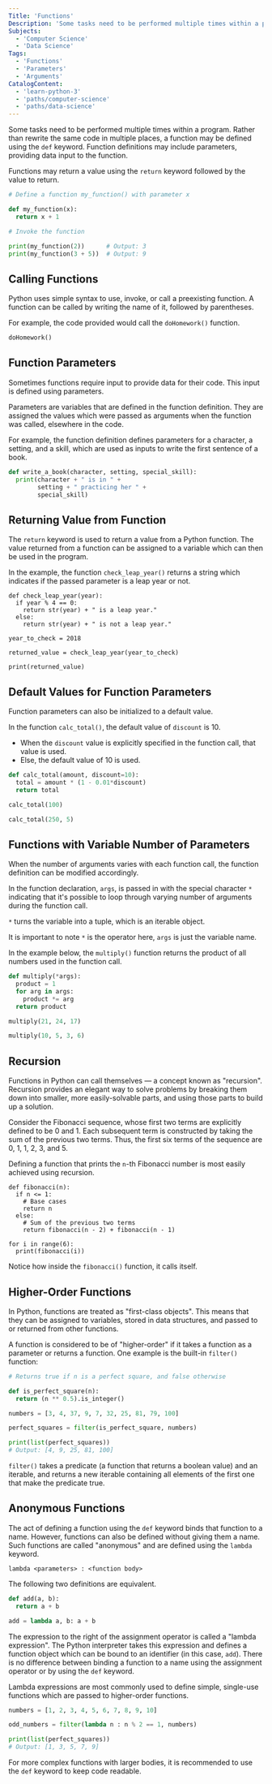 ```yaml
---
Title: 'Functions'
Description: 'Some tasks need to be performed multiple times within a program. Rather than rewrite the same code in multiple places, a function may be defined using the def keyword. Function definitions may include parameters, providing data input to the function. Functions may return a value using the return keyword followed by the value to return. py def myfunction(x): return x + 1 print(myfunction(2)) # Output: 3 print(my_function(3 + 5)) # Output: 9'
Subjects:
  - 'Computer Science'
  - 'Data Science'
Tags:
  - 'Functions'
  - 'Parameters'
  - 'Arguments'
CatalogContent:
  - 'learn-python-3'
  - 'paths/computer-science'
  - 'paths/data-science'
---
```


Some tasks need to be performed multiple times within a program. Rather than rewrite the same code in multiple places, a function may be defined using the `def` keyword. Function definitions may include parameters, providing data input to the function.

Functions may return a value using the `return` keyword followed by the value to return.

```py
# Define a function my_function() with parameter x

def my_function(x):
  return x + 1

# Invoke the function

print(my_function(2))      # Output: 3
print(my_function(3 + 5))  # Output: 9
```

## Calling Functions

Python uses simple syntax to use, invoke, or call a preexisting function. A function can be called by writing the name of it, followed by parentheses.

For example, the code provided would call the `doHomework()` function.

```py
doHomework()
```

## Function Parameters

Sometimes functions require input to provide data for their code. This input is defined using parameters.

Parameters are variables that are defined in the function definition. They are assigned the values which were passed as arguments when the function was called, elsewhere in the code.

For example, the function definition defines parameters for a character, a setting, and a skill, which are used as inputs to write the first sentence of a book.

```py
def write_a_book(character, setting, special_skill):
  print(character + " is in " +
        setting + " practicing her " +
        special_skill)
```

## Returning Value from Function

The `return` keyword is used to return a value from a Python function. The value returned from a function can be assigned to a variable which can then be used in the program.

In the example, the function `check_leap_year()` returns a string which indicates if the passed parameter is a leap year or not.

```codebyte/py
def check_leap_year(year):
  if year % 4 == 0:
    return str(year) + " is a leap year."
  else:
    return str(year) + " is not a leap year."

year_to_check = 2018

returned_value = check_leap_year(year_to_check)

print(returned_value)
```

## Default Values for Function Parameters

Function parameters can also be initialized to a default value.

In the function `calc_total()`, the default value of `discount` is 10.

- When the `discount` value is explicitly specified in the function call, that value is used.
- Else, the default value of 10 is used.

```py
def calc_total(amount, discount=10):
  total = amount * (1 - 0.01*discount)
  return total

calc_total(100)

calc_total(250, 5)
```

## Functions with Variable Number of Parameters

When the number of arguments varies with each function call, the function definition can be modified accordingly.

In the function declaration, `args`, is passed in with the special character `*` indicating that it's possible to loop through varying number of arguments during the function call.

`*` turns the variable into a tuple, which is an iterable object.

It is important to note `*` is the operator here, `args` is just the variable name.

In the example below, the `multiply()` function returns the product of all numbers used in the function call.

```py
def multiply(*args):
  product = 1
  for arg in args:
    product *= arg
  return product

multiply(21, 24, 17)

multiply(10, 5, 3, 6)
```

## Recursion

Functions in Python can call themselves — a concept known as "recursion". Recursion provides an elegant way to solve problems by breaking them down into smaller, more easily-solvable parts, and using those parts to build up a solution.

Consider the Fibonacci sequence, whose first two terms are explicitly defined to be 0 and 1. Each subsequent term is constructed by taking the sum of the previous two terms. Thus, the first six terms of the sequence are 0, 1, 1, 2, 3, and 5.

Defining a function that prints the `n`-th Fibonacci number is most easily achieved using recursion.

```codebyte/py
def fibonacci(n):
  if n <= 1:
    # Base cases
    return n
  else:
    # Sum of the previous two terms
    return fibonacci(n - 2) + fibonacci(n - 1)

for i in range(6):
  print(fibonacci(i))
```

Notice how inside the `fibonacci()` function, it calls itself.

## Higher-Order Functions

In Python, functions are treated as "first-class objects". This means that they can be assigned to variables, stored in data structures, and passed to or returned from other functions.

A function is considered to be of "higher-order" if it takes a function as a parameter or returns a function. One example is the built-in `filter()` function:

```py
# Returns true if n is a perfect square, and false otherwise

def is_perfect_square(n):
  return (n ** 0.5).is_integer()

numbers = [3, 4, 37, 9, 7, 32, 25, 81, 79, 100]

perfect_squares = filter(is_perfect_square, numbers)

print(list(perfect_squares))
# Output: [4, 9, 25, 81, 100]
```

`filter()` takes a predicate (a function that returns a boolean value) and an iterable, and returns a new iterable containing all elements of the first one that make the predicate true.

## Anonymous Functions

The act of defining a function using the `def` keyword binds that function to a name. However, functions can also be defined without giving them a name. Such functions are called "anonymous" and are defined using the `lambda` keyword.

```pseudo
lambda <parameters> : <function body>
```

The following two definitions are equivalent.

```py
def add(a, b):
  return a + b
```

```py
add = lambda a, b: a + b
```

The expression to the right of the assignment operator is called a "lambda expression". The Python interpreter takes this expression and defines a function object which can be bound to an identifier (in this case, `add`). There is no difference between binding a function to a name using the assignment operator or by using the `def` keyword.

Lambda expressions are most commonly used to define simple, single-use functions which are passed to higher-order functions.

```py
numbers = [1, 2, 3, 4, 5, 6, 7, 8, 9, 10]

odd_numbers = filter(lambda n : n % 2 == 1, numbers)

print(list(perfect_squares))
# Output: [1, 3, 5, 7, 9]
```

For more complex functions with larger bodies, it is recommended to use the `def` keyword to keep code readable.
